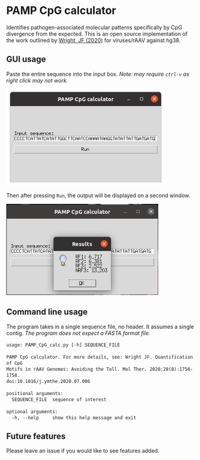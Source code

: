 # PAMP CpG calculator

Identifies pathogen-associated molecular patterns specifically by CpG divergence from the expected. This is an open source implementation of the work outlined by [Wright, JF (2020)](https://www.ncbi.nlm.nih.gov/pmc/articles/PMC7403467/) for viruses/rAAV against hg38.

## GUI usage

Paste the entire sequence into the input box. *Note: may require `ctrl-v` as right click may not work.*

![input example](./fig/example_usage-input.png)

Then after pressing `Run`, the output will be displayed on a second window.

![output example](./fig/example_usage-output.png)

## Command line usage

The program takes in a single sequence file, no header. It assumes a single contig. *The program does not expect a FASTA format file.*

```
usage: PAMP_CpG_calc.py [-h] SEQUENCE_FILE

PAMP CpG calculator. For more details, see: Wright JF. Quantification of CpG 
Motifs in rAAV Genomes: Avoiding the Toll. Mol Ther. 2020;28(8):1756-1758. 
doi:10.1016/j.ymthe.2020.07.006

positional arguments:
  SEQUENCE_FILE  sequence of interest

optional arguments:
  -h, --help     show this help message and exit
```

## Future features

Please leave an issue if you would like to see features added.